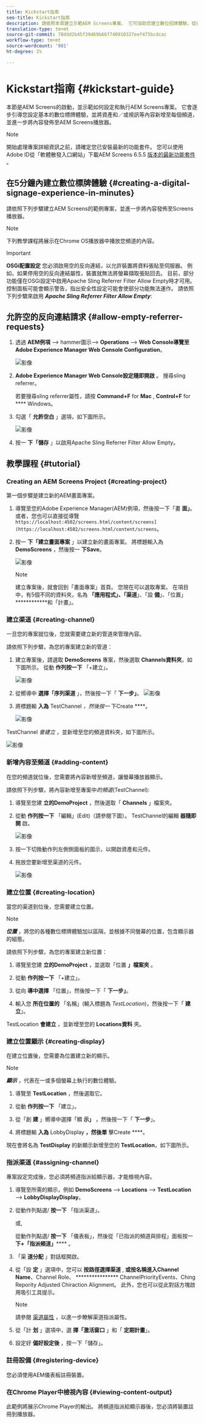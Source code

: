 ```yaml
---
title: Kickstart指南
seo-title: Kickstart指南
description: 請依照本頁建立示範AEM Screens專案。 它可協助您建立數位招牌體驗，從安裝和設定新專案開始，到在AEM Screens播放器中檢視您的內容。
translation-type: tm+mt
source-git-commit: 78ddd2b45f39d69b66f740910327eef475bcdcac
workflow-type: tm+mt
source-wordcount: '981'
ht-degree: 1%

---
```



# Kickstart指南 {#kickstart-guide}

本節是AEM Screens的啟動，並示範如何設定和執行AEM Screens專案。 它會逐步引導您設定基本的數位標牌體驗，並將資產和／或視訊等內容新增至每個頻道，並進一步將內容發佈至AEM Screens播放器。

>[!NOTE]
>開始處理專案詳細資訊之前，請確定您已安裝最新的功能套件。 您可以使用Adobe ID從「軟體散發入口網站」下載AEM Screens 6.5.5 [版本的最新功能套件](https://experience.adobe.com/#/downloads/content/software-distribution/en/aem.html) 。

## 在5分鐘內建立數位標牌體驗 {#creating-a-digital-signage-experience-in-minutes}

請依照下列步驟建立AEM Screens的範例專案，並進一步將內容發佈至Screens播放器。

>[!NOTE]
>下列教學課程將展示在Chrome OS播放器中播放您頻道的內容。

>[!IMPORTANT]
>**OSGi配置設定**
>您必須啟用空的反向連結，以允許裝置將資料張貼至伺服器。 例如，如果停用空的反向連結屬性，裝置就無法將螢幕擷取張貼回去。 目前，部分功能僅在OSGi設定中啟用Apache Sling Referrer Filter Allow Empty時才可用。 控制面板可能會顯示警告，指出安全性設定可能會使部分功能無法運作。
>請依照下列步驟來啟用 ***Apache Sling Referrer Filter Allow Empty***:


## 允許空的反向連結請求 {#allow-empty-referrer-requests}

1. 透過 **AEM例項** —> hammer圖示—> **Operations** —> **Web Console導覽至Adobe Experience Manager Web Console Configuration**。

   ![影像](assets/config/empty-ref1.png)

1. **Adobe Experience Manager Web Console設定隨即開啟** 。 搜尋sling referrer。

   若要搜尋sling referrer屬性，請按 **Command+F** for **Mac** , **Control+F** for **** Windows。

1. 勾選「 **允許空白** 」選項，如下圖所示。

   ![影像](assets/config/empty-ref2.png)

1. 按一 **下「儲存** 」以啟用Apache Sling Referrer Filter Allow Empty。


## 教學課程 {#tutorial}

### Creating an AEM Screens Project {#creating-project}

第一個步驟是建立新的AEM畫面專案。

1. 導覽至您的Adobe Experience Manager(AEM)例項，然後按一下「畫 **面」**。 或者，您也可以直接從導覽 `https://localhost:4502/screens.html/content/screens](https://localhost:4502/screens.html/content/screens`。

1. 按一 **下「建立畫面專案** 」以建立新的畫面專案。 將標題輸入為 **DemoScreens** ，然後按一 **下Save**。

   ![影像](assets/kickstart/demo-1.png)

   >[!NOTE]
   >建立專案後，就會回到「畫面專案」首頁。 您現在可以選取專案。 在項目中，有5個不同的資料夾，名為 **「應用程式」、「渠道**」、「設 **備**」、「位置」 ************&#x200B;和「計畫」。


### 建立渠道 {#creating-channel}

一旦您的專案就位後，您就需要建立新的管道來管理內容。

請依照下列步驟，為您的專案建立新的管道：

1. 建立專案後，請選取 **DemoScreens** 專案，然後選取 **Channels資料夾**，如下圖所示。 從動 **作列按一下** 「+建立」。

   ![影像](assets/kickstart/demo-2.png)

1. 從嚮導中 **選擇「序列渠道** 」，然後按一下「 **下一步」**。
   ![影像](assets/kickstart/demo-3.png)

1. 將標題輸 **入為** TestChannel *，然後按一* 下Create ****。

   ![影像](assets/kickstart/demo-4.png)

TestChannel *會建立* ，並新增至您的頻道資料夾，如下圖所示。

![影像](assets/kickstart/demo-5.png)

### 新增內容至頻道 {#adding-content}

在您的頻道就位後，您需要將內容新增至頻道，讓螢幕播放器顯示。

請依照下列步驟，將內容新增至專案中&#x200B;*的頻道*(TestChannel):

1. 導覽至您建 **立的DemoProject** ，然後選取「 **Channels** 」檔案夾。

1. 從動 **作列按一下** 「編輯」(Edit)（請參閱下圖）。 TestChannel的編輯 **器隨即開** 啟。

   ![影像](assets/kickstart/demo-6.png)

1. 按一下切換動作列左側側面板的圖示，以開啟資產和元件。

1. 拖放您要新增至渠道的元件。

   ![影像](assets/kickstart/demo-7.png)

### 建立位置 {#creating-location}

當您的渠道到位後，您需要建立位置。

>[!NOTE]
>***位置*** ，將您的各種數位標牌體驗加以區隔，並根據不同螢幕的位置，包含顯示器的組態。

請依照下列步驟，為您的專案建立新位置：

1. 導覽至您建 **立的DemoProject** ，並選取「位置 **」檔案夾** 。

1. 從動 **作列按一下** 「+建立」。

1. 從向 **導中選擇** 「位置」，然後按一下「 **下一步」**。

1. 輸入您 **所在位置的** 「名稱」(輸入標題為 *TestLocation*)，然後按一下「 **建立**」。

TestLocation **會建立** ，並新增至您的 **Locations資料** 夾。


### 建立位置顯示 {#creating-display}

在建立位置後，您需要為位置建立新的顯示。

>[!NOTE]
>***顯示*** ，代表在一或多個螢幕上執行的數位體驗。

1. 導覽至 **TestLocation** ，然後選取它。

1. 從動 **作列按一下** 「建立」。

1. 從「創 **建** 」嚮導中選擇「顯 **示」** ，然後按一下「 **下一步**」。

1. 將標題輸 **入為** LobbyDisplay **，然後單** 擊Create ****。

現在會將名為 **TestDisplay** 的新顯示新增至您的 **TestLocation**，如下圖所示。

### 指派渠道 {#assigning-channel}

專案設定完成後，您必須將頻道指派給顯示器，才能檢視內容。

1. 導覽至所需的顯示，例如 **DemoScreens** —> **Locations** —> **TestLocation** —> **LobbyDisplayDisplay**。

1. 從動作列點選/ **按一下** 「指派渠道」。

   或,

   從動作列點選/ **按一下** 「儀表板」，然後從「已指派的頻道與排程」面板按一 **下+「指派頻道」****** 。

1. 「渠 **道分配** 」對話框開啟。

1. 從「設 **定** 」選項中，您可以 **按路徑選擇渠道** , **或按名稱進入Channel Name**、Channel Role、 **************** ChannelPriorityEvents、Ching Repority Adjusted Chiraction Alignment。 此外，您也可以從此對話方塊啟用吸引工具提示。


   >[!NOTE]
   >請參閱 [渠道屬性](/help/user-guide/channel-assignment-latest-fp.md#channel-properties) ，以進一步瞭解渠道指派屬性。

1. 從「計 **划** 」選項中，選 **擇「激活窗口** 」和「 **定期計畫**」。

1. 設定好 **偏好設定後** ，按一下「儲存」。

### 註冊設備 {#registering-device}

您必須使用AEM儀表板註冊裝置。

### 在Chrome Player中檢視內容 {#viewing-content-output}

此範例將展示Chrome Player的輸出。 將頻道指派給顯示器後，您必須將裝置註冊到播放器。



